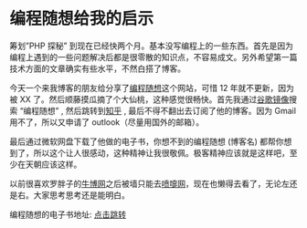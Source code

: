 # 编程随想给我的启示

筹划”PHP 探秘” 到现在已经快两个月。基本没写编程上的一些东西。首先是因为编程上遇到的一些问题解决后都是很零散的知识点，不容易成文。另外希望第一篇技术方面的文章确实有些水平，不然白搭了博客。

今天一个来我博客的朋友给分享了[编程随想](http://blog.csdn.net/program_think/)这个网站，可惜 12 年就不更新，因为被 XX 了。然后顺藤摸瓜摘了个大仙桃，这种感觉很畅快。首先我通过[谷歌镜像](http://blog.it2048.cn/article_googlejx.html)搜索 “编程随想” , 然后跳转到[知乎](http://www.zhihu.com/question/20605484) , 最后不得不翻出去订阅了他的博客。因为 Gmail 用不了，所以又申请了 outlook（尽量用国外的邮箱）。

最后通过微软网盘下载了他做的电子书，你想不到的编程随想 (博客名) 都帮你想到了，所以这个让人很感动，这种精神让我很敬佩。极客精神应该就是这样吧，至少在天朝应该这样。

以前很喜欢罗胖子的[牛博网](http://www.niubowang.com/)之后被墙只能去[喷嚏网](http://www.dapenti.com/blog/index.asp)，现在也懒得去看了，无论左还是右。大家思考思考还是能明白。

编程随想的电子书地址: [点击跳转](https://onedrive.live.com/?cid=f5b0090663feeada&id=F5B0090663FEEADA!1010)

